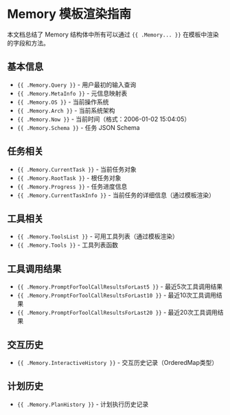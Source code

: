 # Memory 模板渲染指南

本文档总结了 Memory 结构体中所有可以通过 `{{ .Memory... }}` 在模板中渲染的字段和方法。

## 基本信息

- `{{ .Memory.Query }}` - 用户最初的输入查询
- `{{ .Memory.MetaInfo }}` - 元信息映射表
- `{{ .Memory.OS }}` - 当前操作系统
- `{{ .Memory.Arch }}` - 当前系统架构
- `{{ .Memory.Now }}` - 当前时间（格式：2006-01-02 15:04:05）
- `{{ .Memory.Schema }}` - 任务 JSON Schema

## 任务相关

- `{{ .Memory.CurrentTask }}` - 当前任务对象
- `{{ .Memory.RootTask }}` - 根任务对象
- `{{ .Memory.Progress }}` - 任务进度信息
- `{{ .Memory.CurrentTaskInfo }}` - 当前任务的详细信息（通过模板渲染）

## 工具相关

- `{{ .Memory.ToolsList }}` - 可用工具列表（通过模板渲染）
- `{{ .Memory.Tools }}` - 工具列表函数

## 工具调用结果

- `{{ .Memory.PromptForToolCallResultsForLast5 }}` - 最近5次工具调用结果
- `{{ .Memory.PromptForToolCallResultsForLast10 }}` - 最近10次工具调用结果
- `{{ .Memory.PromptForToolCallResultsForLast20 }}` - 最近20次工具调用结果

## 交互历史

- `{{ .Memory.InteractiveHistory }}` - 交互历史记录（OrderedMap类型）

## 计划历史

- `{{ .Memory.PlanHistory }}` - 计划执行历史记录 
